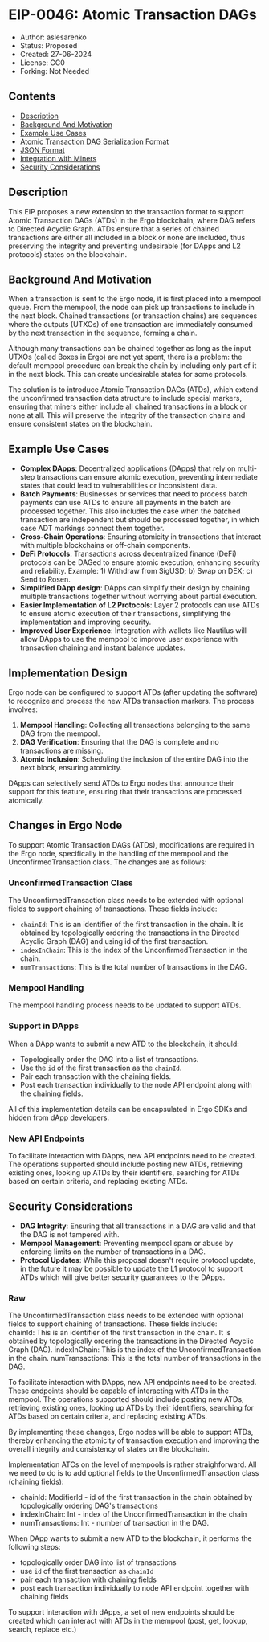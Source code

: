 

# EIP-0046: Atomic Transaction DAGs

* Author: aslesarenko 
* Status: Proposed
* Created: 27-06-2024
* License: CC0
* Forking: Not Needed

## Contents
- [Description](#description)
- [Background And Motivation](#background-and-motivation)
- [Example Use Cases](#example-use-cases)
- [Atomic Transaction DAG Serialization Format](#atomic-transaction-dag-serialization-format)
- [JSON Format](#json-format)
- [Integration with Miners](#integration-with-miners)
- [Security Considerations](#security-considerations)

## Description
This EIP proposes a new extension to the transaction format to support Atomic Transaction
DAGs (ATDs) in the Ergo blockchain, where DAG refers to Directed Acyclic Graph. ATDs
ensure that a series of chained transactions are either all included in a block or none
are included, thus preserving the integrity and preventing undesirable (for DApps and L2
protocols) states on the blockchain.

## Background And Motivation

When a transaction is sent to the Ergo node, it is first placed into a mempool
queue. From the mempool, the node can pick up transactions to include in the next block.
Chained transactions (or transaction chains) are sequences where the outputs (UTXOs) of
one transaction are immediately consumed by the next transaction in the sequence, forming
a chain. 

Although many transactions can be chained together as long as the input UTXOs (called
Boxes in Ergo) are not yet spent, there is a problem: the default mempool procedure can
break the chain by including only part of it in the next block. This can create
undesirable states for some protocols.

The solution is to introduce Atomic Transaction DAGs (ATDs), which extend the unconfirmed
transaction data structure to include special markers, ensuring that miners either include
all chained transactions in a block or none at all. This will preserve the integrity of
the transaction chains and ensure consistent states on the blockchain. 

## Example Use Cases

- **Complex DApps**: Decentralized applications (DApps) that rely on multi-step
  transactions can ensure atomic execution, preventing intermediate states that could lead
  to vulnerabilities or inconsistent data.
- **Batch Payments**: Businesses or services that need to process batch payments can use
  ATDs to ensure all payments in the batch are processed together. This also includes the
  case when the batched transaction are independent but should be processed together, in
  which case ADT markings connect them together.
- **Cross-Chain Operations**: Ensuring atomicity in transactions that interact with
  multiple blockchains or off-chain components.
- **DeFi Protocols**: Transactions across decentralized finance (DeFi) protocols can be
  DAGed to ensure atomic execution, enhancing security and reliability. 
  Example: 1) Withdraw from SigUSD; b) Swap on DEX; c) Send to Rosen.
- **Simplified DApp design**: DApps can simplify their design by chaining multiple
  transactions together without worrying about partial execution.
- **Easier Implementation of L2 Protocols**: Layer 2 protocols can use ATDs to ensure
  atomic execution of their transactions, simplifying the implementation and improving
  security.
- **Improved User Experience**: Integration with wallets like Nautilus will allow DApps to use
  the mempool to improve user experience with transaction chaining and instant balance
  updates.

## Implementation Design

Ergo node can be configured to support ATDs (after updating the software) to
recognize and process the new ATDs transaction markers. The process involves:

1. **Mempool Handling**: Collecting all transactions belonging to the same DAG from the
   mempool.
2. **DAG Verification**: Ensuring that the DAG is complete and no transactions are
   missing.
3. **Atomic Inclusion**: Scheduling the inclusion of the entire DAG into the next block,
   ensuring atomicity.

DApps can selectively send ATDs to Ergo nodes that announce their support for this feature,
ensuring that their transactions are processed atomically.

## Changes in Ergo Node

To support Atomic Transaction DAGs (ATDs), modifications are required in the Ergo node,
specifically in the handling of the mempool and the UnconfirmedTransaction class. The
changes are as follows:

### UnconfirmedTransaction Class

The UnconfirmedTransaction class needs to be extended with optional fields to support
chaining of transactions. These fields include:

- `chainId`: This is an identifier of the first transaction in the chain. It is obtained
  by topologically ordering the transactions in the Directed Acyclic Graph (DAG) and using
  id of the first transaction.
- `indexInChain`: This is the index of the UnconfirmedTransaction in the chain.
- `numTransactions`: This is the total number of transactions in the DAG.

### Mempool Handling

The mempool handling process needs to be updated to support ATDs. 

### Support in DApps 

When a DApp wants to submit a new ATD to the blockchain, it should:

- Topologically order the DAG into a list of transactions.
- Use the `id` of the first transaction as the `chainId`.
- Pair each transaction with the chaining fields.
- Post each transaction individually to the node API endpoint along with the chaining
  fields.

All of this implementation details can be encapsulated in Ergo SDKs and hidden from dApp
developers.

### New API Endpoints

To facilitate interaction with DApps, new API endpoints need to be created.  The
operations supported should include posting new ATDs, retrieving existing ones, looking up
ATDs by their identifiers, searching for ATDs based on certain criteria, and replacing
existing ATDs.

## Security Considerations

- **DAG Integrity**: Ensuring that all transactions in a DAG are valid and that the
  DAG is not tampered with.
- **Mempool Management**: Preventing mempool spam or abuse by enforcing limits on the
  number of transactions in a DAG. 
- **Protocol Updates**: While this proposal doesn't require protocol update, in the future 
    it may be possible to update the L1 protocol to support ATDs which will give better
    security guarantees to the DApps.

### Raw

The UnconfirmedTransaction class needs to be extended with optional fields to support chaining of transactions. These fields include:  
chainId: This is an identifier of the first transaction in the chain. It is obtained by topologically ordering the transactions in the Directed Acyclic Graph (DAG).
indexInChain: This is the index of the UnconfirmedTransaction in the chain.
numTransactions: This is the total number of transactions in the DAG.

To facilitate interaction with DApps, new API endpoints need to be created. These endpoints should be capable of interacting with ATDs in the mempool. The operations supported should include posting new ATDs, retrieving existing ones, looking up ATDs by their identifiers, searching for ATDs based on certain criteria, and replacing existing ATDs.

By implementing these changes, Ergo nodes will be able to support ATDs, thereby enhancing the atomicity of transaction execution and improving the overall integrity and consistency of states on the blockchain.

Implementation ATCs on the level of mempools is rather straighforward. All we need to do
is to add optional fields to the UnconfirmedTransaction class (chaining fields):
- chainId: ModifierId  - id of the first transaction in the chain obtained by
  topologically ordering DAG's transactions
- indexInChain: Int - index of the UnconfirmedTransaction in the chain
- numTransactions: Int - number of transaction in the DAG.

When DApp wants to submit a new ATD to the blockchain, it performs the following steps:
- topologically order DAG into list of transactions
- use `id` of the first transaction as `chainId`
- pair each transaction with chaining fields
- post each transaction individually to node API endpoint together with chaining fields

To support interaction with dApps, a set of new endpoints should be created which can
interact with ATDs in the mempool (post, get, lookup, search, replace etc.)

